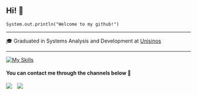 ## Hi! 👋
<code>System.out.println("Welcome to my github!")</code>

<hr>

<p>🎓 Graduated in Systems Analysis and Development at <a href="https://www.unisinos.br/" target="blank_">Unisinos</a></p>

<hr>

[![My Skills](https://skillicons.dev/icons?i=html,css)](https://skillicons.dev)

 
 
  #### You can contact me through the channels below :speech_balloon:
 
<div> 
  <a href = "mailto:gabryelibaldi42@gmail.com"><img src="https://img.shields.io/badge/-Gmail-%23333?style=for-the-badge&logo=gmail&logoColor=white"></a>
  <a href="https://www.linkedin.com/in/gabryelibaldi/" target="_blank"><img src="https://img.shields.io/badge/-LinkedIn-%230077B5?style=for-the-badge&logo=linkedin&logoColor=white" target="_blank" style="margin-left: 10px;"></a> 
</div>
